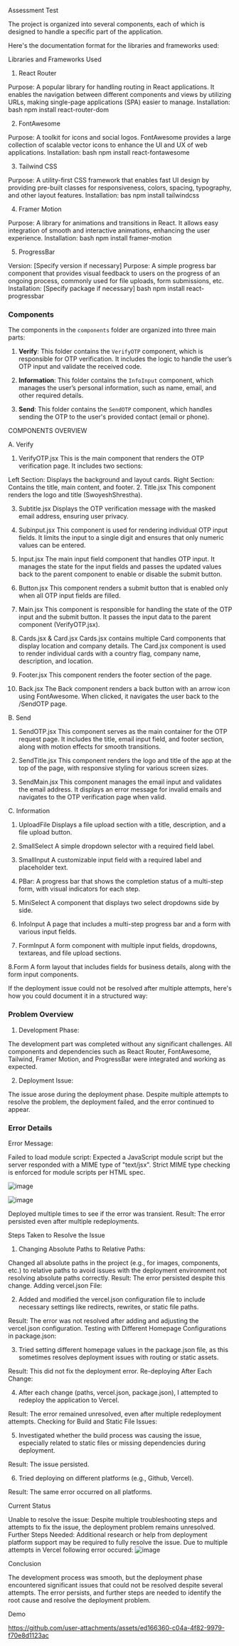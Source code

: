 Assessment Test

The project is organized into several components, each of which is designed to handle a specific part of the application.


Here's the documentation format for the libraries and frameworks used:

Libraries and Frameworks Used

1. React Router

Purpose: A popular library for handling routing in React applications. It enables the navigation between different components and views by utilizing URLs, making single-page applications (SPA) easier to manage.
Installation:
bash
npm install react-router-dom

2. FontAwesome

Purpose: A toolkit for icons and social logos. FontAwesome provides a large collection of scalable vector icons to enhance the UI and UX of web applications.
Installation:
bash
npm install react-fontawesome

3. Tailwind CSS

Purpose: A utility-first CSS framework that enables fast UI design by providing pre-built classes for responsiveness, colors, spacing, typography, and other layout features.
Installation:
bas
npm install tailwindcss

4. Framer Motion

Purpose: A library for animations and transitions in React. It allows easy integration of smooth and interactive animations, enhancing the user experience.
Installation:
bash
npm install framer-motion

5. ProgressBar

Version: [Specify version if necessary]
Purpose: A simple progress bar component that provides visual feedback to users on the progress of an ongoing process, commonly used for file uploads, form submissions, etc.
Installation: [Specify package if necessary]
bash
npm install react-progressbar

### Components

The components in the `components` folder are organized into three main parts:

1. **Verify**: This folder contains the `VerifyOTP` component, which is responsible for OTP verification. It includes the logic to handle the user’s OTP input and validate the received code.

2. **Information**: This folder contains the `InfoInput` component, which manages the user’s personal information, such as name, email, and other required details.

3. **Send**: This folder contains the `SendOTP` component, which handles sending the OTP to the user's provided contact (email or phone).

COMPONENTS OVERVIEW

A. Verify

1. VerifyOTP.jsx
This is the main component that renders the OTP verification page. It includes two sections:

Left Section: Displays the background and layout cards.
Right Section: Contains the title, main content, and footer.
2. Title.jsx
This component renders the logo and title (SwoyeshShrestha).

3. Subtitle.jsx
Displays the OTP verification message with the masked email address, ensuring user privacy.

4. Subinput.jsx
This component is used for rendering individual OTP input fields. It limits the input to a single digit and ensures that only numeric values can be entered.

5. Input.jsx
The main input field component that handles OTP input. It manages the state for the input fields and passes the updated values back to the parent component to enable or disable the submit button.

6. Button.jsx
This component renders a submit button that is enabled only when all OTP input fields are filled.

7. Main.jsx
This component is responsible for handling the state of the OTP input and the submit button. It passes the input data to the parent component (VerifyOTP.jsx).

8. Cards.jsx & Card.jsx
Cards.jsx contains multiple Card components that display location and company details. The Card.jsx component is used to render individual cards with a country flag, company name, description, and location.

9. Footer.jsx
This component renders the footer section of the page.

10. Back.jsx
The Back component renders a back button with an arrow icon using FontAwesome. When clicked, it navigates the user back to the /SendOTP page.

B. Send

1. SendOTP.jsx
This component serves as the main container for the OTP request page. It includes the title, email input field, and footer section, along with motion effects for smooth transitions.

2. SendTitle.jsx
This component renders the logo and title of the app at the top of the page, with responsive styling for various screen sizes.

3. SendMain.jsx
This component manages the email input and validates the email address. It displays an error message for invalid emails and navigates to the OTP verification page when valid.

C. Information

1. UploadFile
Displays a file upload section with a title, description, and a file upload button.

2. SmallSelect
A simple dropdown selector with a required field label.

3. SmallInput
A customizable input field with a required label and placeholder text.

4. PBar:
A progress bar that shows the completion status of a multi-step form, with visual indicators for each step.

5. MiniSelect
A component that displays two select dropdowns side by side.

6. InfoInput
A page that includes a multi-step progress bar and a form with various input fields.

7. FormInput
A form component with multiple input fields, dropdowns, textareas, and file upload sections.

8.Form
A form layout that includes fields for business details, along with the form input components.


If the deployment issue could not be resolved after multiple attempts, here's how you could document it in a structured way:

### Problem Overview

1. Development Phase:

The development part was completed without any significant challenges. All components and dependencies such as React Router, FontAwesome, Tailwind, Framer Motion, and ProgressBar were integrated and working as expected.

2. Deployment Issue:

The issue arose during the deployment phase.
Despite multiple attempts to resolve the problem, the deployment failed, and the error continued to appear.

### Error Details

Error Message:

Failed to load module script: Expected a JavaScript module script but the server responded with a MIME type of "text/jsx". Strict MIME type checking is enforced for module scripts per HTML spec.

![image](https://github.com/user-attachments/assets/0787d51b-7022-431a-b71c-af66edce0563)

![image](https://github.com/user-attachments/assets/77a01ac7-af12-4c63-a0ae-acb47f5a0271)


Deployed multiple times to see if the error was transient.
Result: The error persisted even after multiple redeployments.

Steps Taken to Resolve the Issue

1. Changing Absolute Paths to Relative Paths:

Changed all absolute paths in the project (e.g., for images, components, etc.) to relative paths to avoid issues with the deployment environment not resolving absolute paths correctly.
Result: The error persisted despite this change.
Adding vercel.json File:

2. Added and modified the vercel.json configuration file to include necessary settings like redirects, rewrites, or static file paths.

Result: The error was not resolved after adding and adjusting the vercel.json configuration.
Testing with Different Homepage Configurations in package.json:

3. Tried setting different homepage values in the package.json file, as this sometimes resolves deployment issues with routing or static assets.

Result: This did not fix the deployment error.
Re-deploying After Each Change:

4. After each change (paths, vercel.json, package.json), I attempted to redeploy the application to Vercel.
   
Result: The error remained unresolved, even after multiple redeployment attempts.
Checking for Build and Static File Issues:

5. Investigated whether the build process was causing the issue, especially related to static files or missing dependencies during deployment.

Result: The issue persisted.

6. Tried deploying on different platforms (e.g., Github, Vercel).
   
Result: The same error occurred on all platforms.

Current Status

Unable to resolve the issue: Despite multiple troubleshooting steps and attempts to fix the issue, the deployment problem remains unresolved.
Further Steps Needed: Additional research or help from deployment platform support may be required to fully resolve the issue.
Due to multiple attempts in Vercel following error occured:
![image](https://github.com/user-attachments/assets/666d0b09-28c0-4daf-a0e8-094ef8e1730f)


Conclusion

The development process was smooth, but the deployment phase encountered significant issues that could not be resolved despite several attempts.
The error persists, and further steps are needed to identify the root cause and resolve the deployment problem.

Demo

https://github.com/user-attachments/assets/ed166360-c04a-4f82-9979-f70e8d1123ac
